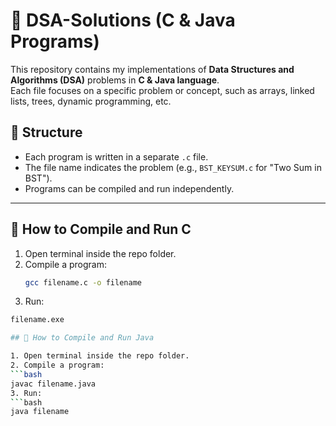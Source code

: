 # 📘 DSA-Solutions (C & Java Programs)
This repository contains my implementations of **Data Structures and Algorithms (DSA)** problems in **C & Java language**.  
Each file focuses on a specific problem or concept, such as arrays, linked lists, trees, dynamic programming, etc.

## 🔹 Structure
- Each program is written in a separate `.c` file.
- The file name indicates the problem (e.g., `BST_KEYSUM.c` for "Two Sum in BST").
- Programs can be compiled and run independently.

---

## 🔹 How to Compile and Run C

1. Open terminal inside the repo folder.
2. Compile a program:
   ```bash
   gcc filename.c -o filename
 3. Run:
   ```bash
   filename.exe

## 🔹 How to Compile and Run Java

1. Open terminal inside the repo folder.
2. Compile a program:
   ```bash
   javac filename.java
3. Run:
   ```bash
   java filename


